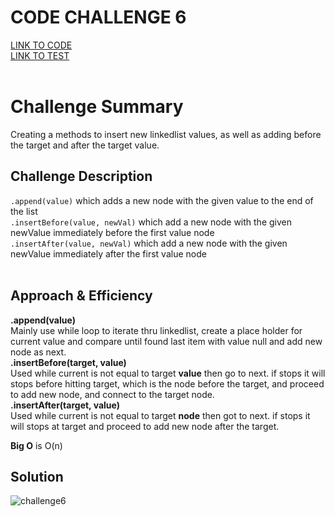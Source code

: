 # CODE CHALLENGE 6<a name="challenge 6"></a>
[LINK TO CODE](https://github.com/daesy13/data-structures-and-algorithms/blob/master/code401challenges/src/main/java/code401challenges/LinkedList.java)</br>
[LINK TO TEST](https://github.com/daesy13/data-structures-and-algorithms/blob/master/code401challenges/src/test/java/code401challenges/LinkedListTest.java)</br></br>
# Challenge Summary
Creating a methods to insert new linkedlist values, as well as adding before the target and after the target value.</br>

## Challenge Description
```.append(value)``` which adds a new node with the given value to the end of the list</br>
```.insertBefore(value, newVal)``` which add a new node with the given newValue immediately before the first value node</br>
```.insertAfter(value, newVal)``` which add a new node with the given newValue immediately after the first value node</br></br>

## Approach & Efficiency
**.append(value)**</br>
Mainly use while loop to iterate thru linkedlist, create a place holder for current value and compare until found last item with value null and add new node as next.</br>
**.insertBefore(target, value)**</br>
Used while current is not equal to target **value** then go to next.
if stops it will stops before hitting target, which is the node before the target, and proceed to add new node, and connect to the target node.</br>
**.insertAfter(target, value)**</br>
Used while current is not equal to target **node** then got to next.
if stops it will stops at target and proceed to add new node after the target.</br>

**Big O** is O(n)

## Solution
![challenge6](../src/assets/challenge6.jpg)
